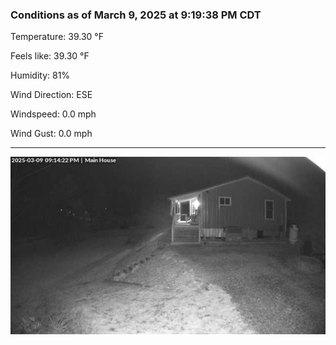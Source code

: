 ### Conditions as of March 9, 2025 at 9:19:38 PM CDT 

Temperature: 39.30 &deg;F

Feels like: 39.30 &deg;F

Humidity: 81%

Wind Direction: ESE

Windspeed: 0.0 mph

Wind Gust: 0.0 mph

---

<img src="./images/latest.jpeg"/>

